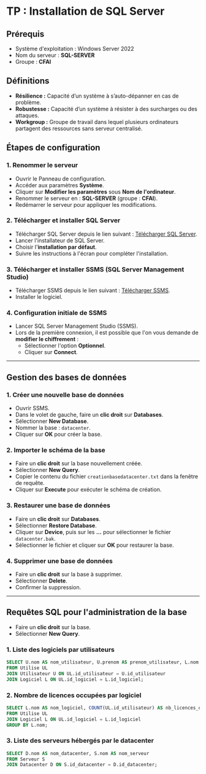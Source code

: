 # TP : Installation de SQL Server

## Prérequis
- Système d'exploitation : Windows Server 2022
- Nom du serveur : **SQL-SERVER**
- Groupe : **CFAI**

## Définitions

- **Résilience :** Capacité d’un système à s’auto-dépanner en cas de problème.
- **Robustesse :** Capacité d’un système à résister à des surcharges ou des attaques.
- **Workgroup :** Groupe de travail dans lequel plusieurs ordinateurs partagent des ressources sans serveur centralisé.

## Étapes de configuration

### 1. Renommer le serveur
- Ouvrir le Panneau de configuration.
- Accéder aux paramètres **Système**.
- Cliquer sur **Modifier les paramètres** sous **Nom de l'ordinateur**.
- Renommer le serveur en : **SQL-SERVER** (groupe : **CFAI**).
- Redémarrer le serveur pour appliquer les modifications.

### 2. Télécharger et installer SQL Server
- Télécharger SQL Server depuis le lien suivant : [Télécharger SQL Server](https://www.microsoft.com/fr-fr/sql-server/sql-server-downloads?msockid=3ba52c0bb6c468711a7838f2b78369cf).
- Lancer l'installateur de SQL Server.
- Choisir l'**installation par défaut**.
- Suivre les instructions à l'écran pour compléter l'installation.

### 3. Télécharger et installer SSMS (SQL Server Management Studio)
- Télécharger SSMS depuis le lien suivant : [Télécharger SSMS](https://aka.ms/ssmsfullsetup).
- Installer le logiciel.

### 4. Configuration initiale de SSMS
- Lancer SQL Server Management Studio (SSMS).
- Lors de la première connexion, il est possible que l'on vous demande de **modifier le chiffrement** :
  - Sélectionner l'option **Optionnel**.
  - Cliquer sur **Connect**.

---

## Gestion des bases de données

### 1. Créer une nouvelle base de données
- Ouvrir SSMS.
- Dans le volet de gauche, faire un **clic droit** sur **Databases**.
- Sélectionner **New Database**.
- Nommer la base : `datacenter`.
- Cliquer sur **OK** pour créer la base.

### 2. Importer le schéma de la base
- Faire un **clic droit** sur la base nouvellement créée.
- Sélectionner **New Query**.
- Copier le contenu du fichier `creationbasedatacenter.txt` dans la fenêtre de requête.
- Cliquer sur **Execute** pour exécuter le schéma de création.

### 3. Restaurer une base de données
- Faire un **clic droit** sur **Databases**.
- Sélectionner **Restore Database**.
- Cliquer sur **Device**, puis sur les **…** pour sélectionner le fichier `datacenter.bak`.
- Sélectionner le fichier et cliquer sur **OK** pour restaurer la base.

### 4. Supprimer une base de données
- Faire un **clic droit** sur la base à supprimer.
- Sélectionner **Delete**.
- Confirmer la suppression.

---

## Requêtes SQL pour l'administration de la base

- Faire un **clic droit** sur la base.
- Sélectionner **New Query**.

### 1. Liste des logiciels par utilisateurs
```sql
SELECT U.nom AS nom_utilisateur, U.prenom AS prenom_utilisateur, L.nom AS nom_logiciel
FROM Utilise UL
JOIN Utilisateur U ON UL.id_utilisateur = U.id_utilisateur
JOIN Logiciel L ON UL.id_logiciel = L.id_logiciel;
```

### 2. Nombre de licences occupées par logiciel
```sql
SELECT L.nom AS nom_logiciel, COUNT(UL.id_utilisateur) AS nb_licences_occupees
FROM Utilise UL
JOIN Logiciel L ON UL.id_logiciel = L.id_logiciel
GROUP BY L.nom;
```

### 3. Liste des serveurs hébergés par le datacenter
```sql
SELECT D.nom AS nom_datacenter, S.nom AS nom_serveur
FROM Serveur S
JOIN Datacenter D ON S.id_datacenter = D.id_datacenter;
```
